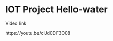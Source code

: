 <!DOCTYPE html>
<html>

<head>
  <meta charset="utf-8">
  <meta name="viewport" content="width=device-width, initial-scale=1.0">
  <title>README</title>
  <link rel="stylesheet" href="https://stackedit.io/style.css" />
</head>

<body class="stackedit">
  <div class="stackedit__html"><h1 id="iot-lab4">IOT Project Hello-water</h1>
<p>Video link</p>
<p>https://youtu.be/clJd0DF3O08<br>

</div>
</body>

</html>
